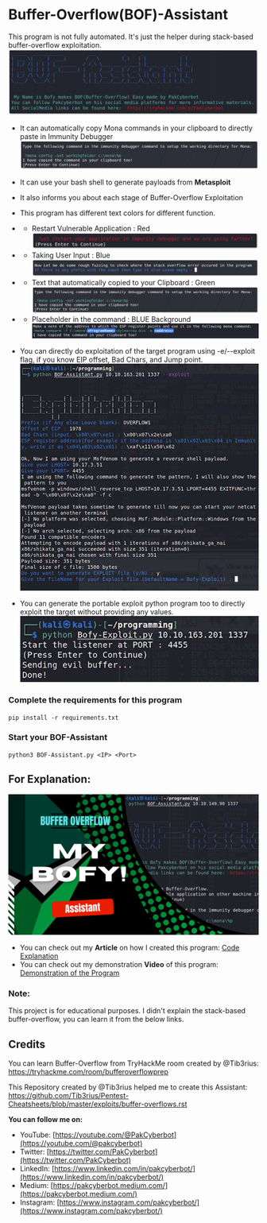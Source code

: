 # Buffer-Overflow(BOF)-Assistant
This program is not fully automated. It's just the helper during stack-based buffer-overflow exploitation.
![BOF-Assistant Interface](images/1.png)

- It can automatically copy Mona commands in your clipboard to directly paste in Immunity Debugger
![Automatic Copy to clipboard](images/2.png)
- It can use your bash shell to generate payloads from **Metasploit**
- It also informs you about each stage of Buffer-Overflow Exploitation
- This program has different text colors for different function.
- - Restart Vulnerable Application : Red
![Restarting](images/4.png)

- - Taking User Input : Blue
![Taking Input](images/3.png)

- - Text that automatically copied to your Clipboard : Green
![Clipboard](images/2.png)

- - Placeholder in the command : BLUE Background
![PlaceHolder](images/7.png)

- You can directly do exploitation of the target program using -e/--exploit flag, if you know EIP offset, Bad Chars, and Jump point.
![Direct Exploit](images/5.png)

- You can generate the portable exploit python program too to directly exploit the target without providing any values.
![Generate Exploit](images/6.png)

### Complete the requirements for this program 
```
pip install -r requirements.txt
```
### Start your BOF-Assistant
```
python3 BOF-Assistant.py <IP> <Port>
```
## For Explanation:
![Explanations](images/BOF.png)

- You can check out my **Article** on how I created this program: [Code Explanation](https://pakcyberbot.medium.com/automation-of-buffer-overflow-b7252d77e72e)
- You can check out my demonstration **Video** of this program: [Demonstration of the Program](https://youtu.be/3nSAHeJ2YpQ)

### Note:
This project is for educational purposes. I didn't explain the stack-based buffer-overflow, you can learn it from the below links.

## Credits

You can learn Buffer-Overflow from TryHackMe room created by @Tib3rius: https://tryhackme.com/room/bufferoverflowprep

This Repository created by @Tib3rius helped me to create this Assistant: https://github.com/Tib3rius/Pentest-Cheatsheets/blob/master/exploits/buffer-overflows.rst

**You can follow me on:**

- YouTube: [https://youtube.com/@PakCyberbot](https://youtube.com/@pakcyberbot)
- Twitter: [https://twitter.com/PakCyberbot](https://twitter.com/PakCyberbot)
- LinkedIn: [https://www.linkedin.com/in/pakcyberbot/](https://www.linkedin.com/in/pakcyberbot/)
- Medium: [https://pakcyberbot.medium.com/](https://pakcyberbot.medium.com/)
- Instagram: [https://www.instagram.com/pakcyberbot/](https://www.instagram.com/pakcyberbot/)
